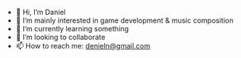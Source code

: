 - 👋 Hi, I’m Daniel
- 👀 I’m mainly interested in game development & music composition
- 🌱 I’m currently learning something
- 💞️ I’m looking to collaborate
- 📫 How to reach me: denieln@gmail.com

<!---
thexdd/thexdd is a ✨ special ✨ repository because its `README.md` (this file) appears on your GitHub profile.
You can click the Preview link to take a look at your changes.
--->
